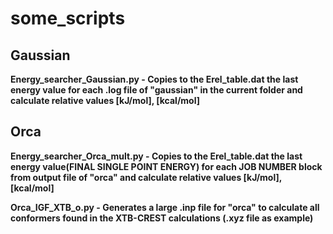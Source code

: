 # some_scripts
## Gaussian 
**Energy_searcher_Gaussian.py - Copies to the Erel_table.dat the last energy value for each .log file of "gaussian" in the current folder and calculate relative values [kJ/mol], [kcal/mol]**

## Orca 
**Energy_searcher_Orca_mult.py - Copies to the Erel_table.dat the last energy value(FINAL SINGLE POINT ENERGY) for each JOB NUMBER block from output file of "orca" and calculate relative values [kJ/mol], [kcal/mol]**
 
**Orca_IGF_XTB_o.py - Generates a large .inp file for "orca" to calculate all conformers found in the XTB-CREST calculations (.xyz file as example)**
